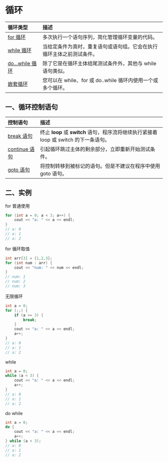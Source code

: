 # 循环

| 循环类型                                                     | 描述                                                         |
| :----------------------------------------------------------- | :----------------------------------------------------------- |
| [for 循环](https://www.runoob.com/cplusplus/cpp-for-loop.html) | 多次执行一个语句序列，简化管理循环变量的代码。               |
| [while 循环](https://www.runoob.com/cplusplus/cpp-while-loop.html) | 当给定条件为真时，重复语句或语句组。它会在执行循环主体之前测试条件。 |
| [do...while 循环](https://www.runoob.com/cplusplus/cpp-do-while-loop.html) | 除了它是在循环主体结尾测试条件外，其他与 while 语句类似。    |
| [嵌套循环](https://www.runoob.com/cplusplus/cpp-nested-loops.html) | 您可以在 while、for 或 do..while 循环内使用一个或多个循环。  |

## 一、循环控制语句

| 控制语句                                                     | 描述                                                         |
| :----------------------------------------------------------- | :----------------------------------------------------------- |
| [break 语句](https://www.runoob.com/cplusplus/cpp-break-statement.html) | 终止 **loop** 或 **switch** 语句，程序流将继续执行紧接着 loop 或 switch 的下一条语句。 |
| [continue 语句](https://www.runoob.com/cplusplus/cpp-continue-statement.html) | 引起循环跳过主体的剩余部分，立即重新开始测试条件。           |
| [goto 语句](https://www.runoob.com/cplusplus/cpp-goto-statement.html) | 将控制转移到被标记的语句。但是不建议在程序中使用 goto 语句。 |

## 二、实例

for 普通使用

```c++
for (int a = 0; a < 3; a++) {
    cout << "a: " << a << endl;
}
// a: 0
// a: 1
// a: 2
```

for 循环取值

```c++
int arr[3] = {1,2,3};
for (int num : arr) {
    cout << "num: " << num << endl;
}
// num: 1
// num: 2
// num: 3
```

无限循环

```c++
int a = 0;
for (;;) {
    if (a >= 3) {
        break;
    }
    cout << "a: " << a << endl;
    a++;
}
// a: 0
// a: 1
// a: 2
```

while

```c++
int a = 0;
while (a < 3) {
    cout << "a: " << a << endl;
    a++;
}
// a: 0
// a: 1
// a: 2
```

do while

```c++
int a = 0;
do {
    cout << "a: " << a << endl;
    a++;
} while (a < 3);
// a: 0
// a: 1
// a: 2
```

